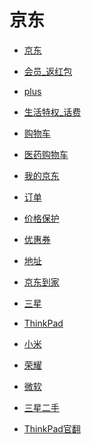 # 京东


<div id = "首"></div>
<script src = "../js/首.js"></script>


* [京东](https://m.jd.com/)
* [会员_返红包](https://huiyuan.m.jd.com/)
* [plus](https://plus.m.jd.com/index)
* [生活特权_话费](https://plus.m.jd.com/liferight/index)



* [购物车](https://p.m.jd.com/cart/cart.action)
* [医药购物车](https://yao.jkcsjd.com/cart/index.html)


* [我的京东](https://home.m.jd.com/myJd/newhome.action)
* [订单](https://trade.m.jd.com/order/orderlist_jdm.shtml)
* [价格保护](https://msitepp-fm.jd.com/rest/priceprophone/priceProPhoneMenu)


* [优惠券](https://wqs.jd.com/my/coupon/jd.shtml)
* [地址](https://trade.m.jd.com/pay/#/address)


* [京东到家](https://daojia.jd.com/)


* [三星](https://shop.m.jd.com/shop/home?shopId=1000003443)
* [ThinkPad](https://shop.m.jd.com/shop/home?shopId=1000000158)

* [小米](https://shop.m.jd.com/shop/home?shopId=1000004123)
* [荣耀](https://shop.m.jd.com/shop/home?shopId=1000000904)
* [微软](https://shop.m.jd.com/shop/home?shopId=1000000326)


* [三星二手](https://shop.m.jd.com/shop/home?shopId=813561)
* [ThinkPad官翻](https://shop.m.jd.com/shop/home?shopId=710727)

